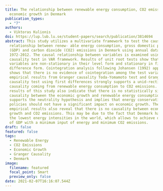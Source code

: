 ```yaml
---
title: The relationship between renewable energy consumption, CO2 emissions and
  economic growth in Denmark
publication_types:
  - "7"
authors:
  - Viktoras Kulionis
doi: https://lup.lub.lu.se/student-papers/search/publication/3814694
abstract: This study utilizes a multivariate framework to test the causal
  relationship between renew- able energy consumption, gross domestic product
  (GDP) and carbon dioxide (CO2) emissions in Denmark using annual data from
  1972-2012. The causal relationship between variables is examined using Granger
  causality test in VAR framework. Results of unit root tests show that all
  variables are non-stationary in their level form and stationary in first
  difference form. Cointegration analysis following Johansen (1992) approach,
  shows that there is no evidence of cointegration among the test variables. The
  empirical results from Granger causality Toda-Yomamoto test and Granger
  causality test using first differences strongly supports a unid-rectional
  causality coming from renewable energy consumption to CO2 emissions. The
  results of this study also indicate that there is no statistically significant
  causality between the economic growth and renewable energy consumption, which
  supports the neutrality hypothesis and implies that energy conservation
  policies should not have a significant impact on economic growth. The
  empirical results also reveal that there is no causality between economic
  growth and CO2 emissions. This may be due to the fact that Denmark has one of
  the lowest energy intensities in the world, which allows to achieve one unit
  of GDP with a minimum input of energy and minimum CO2 emissions.
draft: false
featured: false
tags:
  - Renewable Energy
  - CO2 Emissions
  - Economic Growth
  - Granger Causality
  - Denmark
image:
  filename: featured
  focal_point: Smart
  preview_only: false
date: 2021-02-07T16:16:07.544Z
---
```

